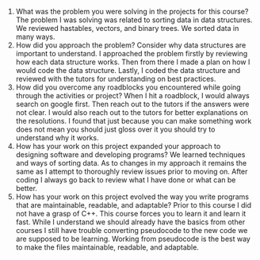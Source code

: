 1. What was the problem you were solving in the projects for this course?
The problem I was solving was related to sorting data in data structures. 
We reviewed hastables, vectors, and binary trees. We sorted data in many ways.
2. How did you approach the problem? Consider why data structures are important to understand.
I approached the problem firstly by reviewing how each data structure works.
Then from there I made a plan on how I would code the data structure.
Lastly, I coded the data structure and reviewed with the tutors for understanding on best practices. 
3. How did you overcome any roadblocks you encountered while going through the activities or project?
When I hit a roadblock, I would always search on google first. Then reach out to the tutors if the answers were not clear.
I would also reach out to the tutors for better explanations on the resolutions. I found that just because you can make
something work does not mean you should just gloss over it you should try to understand why it works.
4. How has your work on this project expanded your approach to designing software and developing programs?
We learned techniques and ways of sorting data. As to changes in my approach it remains the same as I attempt to
thoroughly review issues prior to moving on. After coding I always go back to review what I have done or what can be better.
5. How has your work on this project evolved the way you write programs that are maintainable, readable, and adaptable?
Prior to this course I did not have a grasp of C++. This course forces you to learn it and learn it fast. While I understand
we should already have the basics from other courses I still have trouble converting pseudocode to the new code we are supposed to be learning.
Working from pseudocode is the best way to make the files maintainable, readable, and adaptable.
